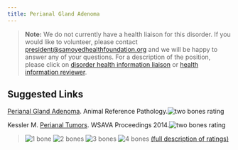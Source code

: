 ```yaml
---
title: Perianal Gland Adenoma
---
```

> **Note:** We do not currently have a health liaison for this disorder.
> If you would like to volunteer, please contact
> [president@samoyedhealthfoundation.org](mailto:president@samoyedhealthfoundation.org?subject=Questions%20about%20becoming%20a%20Health%20Information%20Liaison%20or%20Reviewer)
> and we will be happy to answer any of your questions.
> For a description of the position, please click on
> [disorder health information liaison](/become-a-health-information-liaison)
> or
> [health information reviewer](/become-a-health-information-reviewer).

## Suggested Links

[Perianal Gland Adenoma](https://www.animalreferencepathology.com/perianal-gland-adenoma.pml). Animal Reference Pathology.![two bones
rating](/img/2-bones.gif)

Kessler M. [Perianal Tumors](https://www.vin.com/apputil/content/defaultadv1.aspx?pId=12886&catId=57122&id=7054772). WSAVA Proceedings 2014.![two bones
rating](/img/2-bones.gif)

> ![1 bone](/img/1-bone.gif)
> ![2 bones](/img/2-bones.gif)
> ![3 bones](/img/3-bones.gif)
> ![4 bones](/img/4-bones.gif)
> [(full description of ratings)](/diseases/ratings-what-do-they-mean)